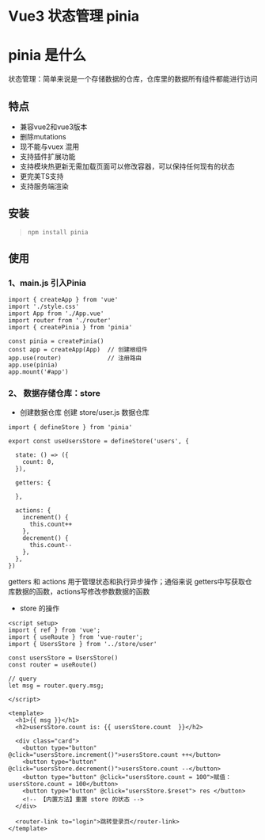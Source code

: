 # Vue3 状态管理 pinia

# pinia 是什么
状态管理：简单来说是一个存储数据的仓库，仓库里的数据所有组件都能进行访问

## 特点

* 兼容vue2和vue3版本
* 删除mutations
* 现不能与vuex 混用
* 支持插件扩展功能
* 支持模块热更新无需加载页面可以修改容器，可以保持任何现有的状态
* 更完美TS支持
* 支持服务端渲染

## 安装
> ` npm install pinia `

## 使用
### 1、main.js 引入Pinia  

```
import { createApp } from 'vue'
import './style.css'
import App from './App.vue'
import router from './router'
import { createPinia } from 'pinia'

const pinia = createPinia()
const app = createApp(App)  // 创建根组件
app.use(router)             // 注册路由
app.use(pinia)              
app.mount('#app')  
```

### 2、 数据存储仓库：store  
* 创建数据仓库
创建 store/user.js 数据仓库
```
import { defineStore } from 'pinia'

export const useUsersStore = defineStore('users', {
    
  state: () => ({
    count: 0,
  }),

  getters: {

  },

  actions: {
    increment() {
      this.count++
    },
    decrement() {
      this.count--
    },
  },
})  
```


getters 和 actions 用于管理状态和执行异步操作；通俗来说 getters中写获取仓库数据的函数，actions写修改参数数据的函数


* store 的操作
```
<script setup>
import { ref } from 'vue';
import { useRoute } from 'vue-router';
import { UsersStore } from '../store/user'

const usersStore = UsersStore()
const router = useRoute()

// query 
let msg = router.query.msg;

</script>

<template>
  <h1>{{ msg }}</h1>
  <h2>usersStore.count is: {{ usersStore.count  }}</h2>

  <div class="card">
    <button type="button" @click="usersStore.increment()">usersStore.count ++</button>  
    <button type="button" @click="usersStore.decrement()">usersStore.count --</button>
    <button type="button" @click="usersStore.count = 100">赋值：usersStore.count = 100</button>
    <button type="button" @click="usersStore.$reset"> res </button>   
    <!-- 【内置方法】重置 store 的状态 -->
  </div>

  <router-link to="login">跳转登录页</router-link>
</template>

```
